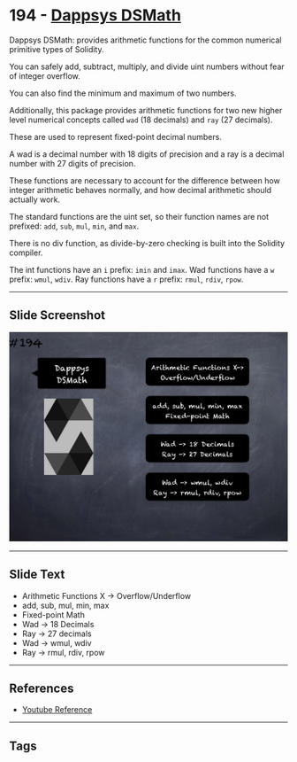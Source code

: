 # 194 - [Dappsys DSMath](Dappsys%20DSMath.md)
Dappsys DSMath: provides arithmetic functions for the common numerical primitive types of Solidity. 

You can safely add, subtract, multiply, and divide uint numbers without fear of integer overflow. 

You can also find the minimum and maximum of two numbers. 

Additionally, this package provides arithmetic functions for two new higher level numerical concepts called `wad` (18 decimals) and `ray` (27 decimals). 

These are used to represent fixed-point decimal numbers. 

A wad is a decimal number with 18 digits of precision and a ray is a decimal number with 27 digits of precision. 

These functions are necessary to account for the difference between how integer arithmetic behaves normally, and how decimal arithmetic should actually work.

The standard functions are the uint set, so their function names are not  prefixed: `add`, `sub`, `mul`, `min`, and `max`. 

There is no div function, as divide-by-zero checking is built into the Solidity compiler. 

The int functions have an `i` prefix: `imin` and `imax`. Wad functions have a `w` prefix: `wmul`, `wdiv`. Ray functions have a `r` prefix: `rmul`, `rdiv`, `rpow`.
___
## Slide Screenshot
![194.png](../../images/solidity201/194.png)
___
## Slide Text
- Arithmetic Functions X -> Overflow/Underflow
- add, sub, mul, min, max
- Fixed-point Math
- Wad -> 18 Decimals
- Ray -> 27 decimals
- Wad -> wmul, wdiv
- Ray -> rmul, rdiv, rpow
___
## References
- [Youtube Reference](https://youtu.be/0kx8M4u5980?t=1138)
___
## Tags